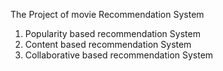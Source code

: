 The Project of movie Recommendation System 
1. Popularity based recommendation System
2. Content based recommendation System
3. Collaborative based recommendation System
